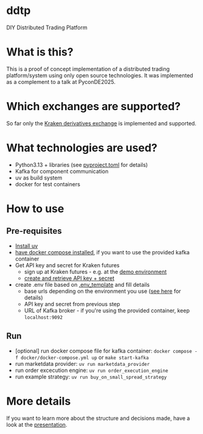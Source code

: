 # ddtp
DIY Distributed Trading Platform

# What is this?
This is a proof of concept implementation of a distributed trading platform/system using only open source technologies.
It was implemented as a complement to a talk at PyconDE2025.

# Which exchanges are supported?
So far only the [Kraken derivatives exchange](https://support.kraken.com/hc/en-us/sections/360012894412-Futures-API)
is implemented and supported.

# What technologies are used?
- Python3.13 + libraries (see [pyproject.toml](./pyproject.toml) for details)
- Kafka for component communication
- uv as build system
- docker for test containers

# How to use

## Pre-requisites

* [Install uv](https://docs.astral.sh/uv/getting-started/installation/)
* [have docker compose installed](https://docs.docker.com/compose/install/), if you want to use the provided kafka container
* Get API key and secret for Kraken futures
  * sign up at Kraken futures - e.g. at the [demo environment](https://demo-futures.kraken.com/futures)
  * [create and retrieve API key + secret](https://support.kraken.com/hc/en-us/articles/360022839451-How-to-create-an-API-key-for-Kraken-Futures)
* create .env file based on [.env_template](./.env_template) and fill details
  * base urls depending on the environment you use ([see here](https://support.kraken.com/hc/en-us/articles/360024809011-API-Testing-Environment) for details)
  * API key and secret from previous step
  * URL of Kafka broker - if you're using the provided container, keep `localhost:9092`

## Run 

* [optional] run docker compose file for kafka container: `docker compose -f docker/docker-compose.yml up` or `make start-kafka`
* run marketdata provider: `uv run marketdata_provider`
* run order excecution engine: `uv run order_execution_engine`
* run example strategy: `uv run buy_on_small_spread_strategy`

# More details
If you want to learn more about the structure and decisions made, have a look at the [presentation](./doc/presentation/presentation.html).